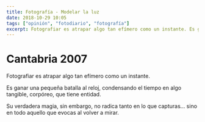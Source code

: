 ```yaml
---
title: Fotografía - Modelar la luz
date: 2018-10-29 10:05
tags: ["opinión", "fotodiario", "fotografía"]
excerpt: Fotografiar es atrapar algo tan efímero como un instante. Es ganar una pequeña batalla al reloj, condensando el tiempo en algo tangible, corpóreo, que tiene entidad.
---
```


# Cantabria 2007

<div class="flex flex-wrap max-w-xl mx-auto justify-center">

Fotografiar es atrapar algo tan efímero como un instante.

<Photo name="abuelito.jpg" alt="Macro del corazón de un abuelito de primavera" />
<Photo name="paseo_por_la_playa_1.jpg" alt="Un chico pasea por la orilla del mar" />

Es ganar una pequeña batalla al reloj, condensando el tiempo en algo tangible, corpóreo, que tiene entidad.

<Photo name="paseo_por_la_playa_2.jpg" alt="Un chico pasea por la orilla del mar" />

Su verdadera magia, sin embargo, no radica tanto en lo que capturas… sino en todo aquello que evocas al volver a mirar.

</div>
<div class="flex flex-wrap flex-grow-0 max-w-xl mx-auto">
<Photo class="w-1/2" name="cantabria_margarita.jpg" />
<Photo class="w-1/2" name="cantabria_rocio.jpg" />
<Photo class="w-1/2" name="cantabria_cadena.jpg" />
<Photo class="w-1/2" name="cantabria_tunel.jpg" />
<Photo class="w-1/2" name="cantabria_margarita_1.jpg" />
<Photo class="w-1/2" name="cantabria_rocio_1.jpg" />
<Photo class="w-1/2" name="cantabria_tres_ventanas.jpg"/>
<Photo class="w-1/2" name="cantabria_paseo_playa.jpg"/>
</div>
